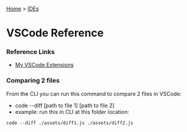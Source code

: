 [Home](../../) > [IDEs](../)

# VSCode Reference

### Reference Links

- [My VSCode Extensions](./Extensions.md)

### Comparing 2 files

From the CLI you can run this command to compare 2 files in VSCode:

- code --diff [path to file 1] [path to file 2]
- example: run this in CLI at this folder location:

```
code --diff ./assets/diff1.js ./assets/diff2.js
```
